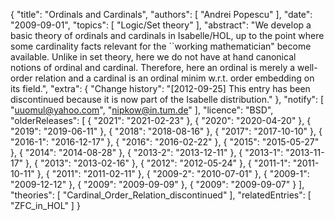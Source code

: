 {
    "title": "Ordinals and Cardinals",
    "authors": [
        "Andrei Popescu"
    ],
    "date": "2009-09-01",
    "topics": [
        "Logic/Set theory"
    ],
    "abstract": "We develop a basic theory of ordinals and cardinals in Isabelle/HOL, up to the point where some cardinality facts relevant for the ``working mathematician\" become available. Unlike in set theory, here we do not have at hand canonical notions of ordinal and cardinal. Therefore, here an ordinal is merely a well-order relation and a cardinal is an ordinal minim w.r.t. order embedding on its field.",
    "extra": {
        "Change history": "[2012-09-25] This entry has been discontinued because it is now part of the Isabelle distribution."
    },
    "notify": [
        "uuomul@yahoo.com",
        "nipkow@in.tum.de"
    ],
    "licence": "BSD",
    "olderReleases": [
        {
            "2021": "2021-02-23"
        },
        {
            "2020": "2020-04-20"
        },
        {
            "2019": "2019-06-11"
        },
        {
            "2018": "2018-08-16"
        },
        {
            "2017": "2017-10-10"
        },
        {
            "2016-1": "2016-12-17"
        },
        {
            "2016": "2016-02-22"
        },
        {
            "2015": "2015-05-27"
        },
        {
            "2014": "2014-08-28"
        },
        {
            "2013-2": "2013-12-11"
        },
        {
            "2013-1": "2013-11-17"
        },
        {
            "2013": "2013-02-16"
        },
        {
            "2012": "2012-05-24"
        },
        {
            "2011-1": "2011-10-11"
        },
        {
            "2011": "2011-02-11"
        },
        {
            "2009-2": "2010-07-01"
        },
        {
            "2009-1": "2009-12-12"
        },
        {
            "2009": "2009-09-09"
        },
        {
            "2009": "2009-09-07"
        }
    ],
    "theories": [
        "Cardinal_Order_Relation_discontinued"
    ],
    "relatedEntries": [
        "ZFC_in_HOL"
    ]
}